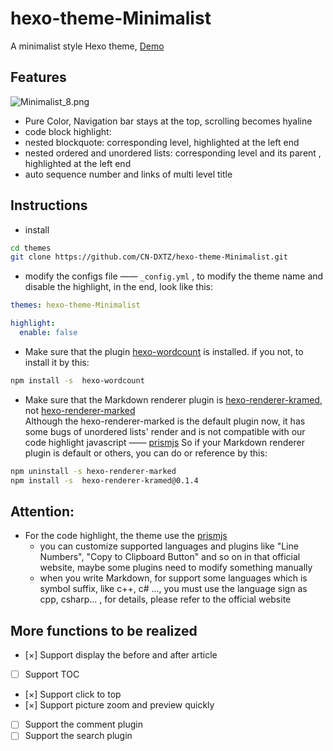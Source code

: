 # hexo-theme-Minimalist
A minimalist style Hexo theme, [Demo](http://cn-dxtz.github.io/)

## Features
![Minimalist_8.png](https://cdn.jsdelivr.net/gh/CN-DXTZ/Blog-Img-Bed/PicGo/Minimalist_8.png)
- Pure Color, Navigation bar stays at the top, scrolling becomes hyaline
- code block highlight:
- nested blockquote: corresponding level, highlighted at the left end
- nested ordered and unordered lists: corresponding level and its parent , highlighted at the left end
- auto sequence number and links of multi level title

## Instructions
- install

```bash
cd themes
git clone https://github.com/CN-DXTZ/hexo-theme-Minimalist.git
```

- modify the configs file —— `_config.yml` ,  to modify the theme name and disable the highlight, in the end, look like this:

```yaml
themes: hexo-theme-Minimalist

highlight:
  enable: false
```

- Make sure that the plugin [hexo-wordcount](https://github.com/willin/hexo-wordcount) is installed.
  if you not, to install it by this:

```bash
npm install -s  hexo-wordcount
```

- Make sure that the Markdown renderer plugin is [hexo-renderer-kramed](https://github.com/sun11/hexo-renderer-kramed), not [hexo-renderer-marked](https://github.com/hexojs/hexo-renderer-marked)  
  Although the hexo-renderer-marked is the default plugin now, it has some bugs of unordered lists' render and is not compatible with our code highlight javascript —— [prismjs](https://prismjs.com/)
  So if your Markdown renderer plugin is default or others, you can do or reference by this:

```bash
npm uninstall -s hexo-renderer-marked
npm install -s  hexo-renderer-kramed@0.1.4
```

## Attention:
- For the code highlight, the theme use the [prismjs](https://prismjs.com/)
  - you can customize supported languages and plugins like "Line Numbers", "Copy to Clipboard Button" and so on in that official website, maybe some plugins need to modify something manually
  - when you write Markdown, for support some languages which is symbol suffix, like c++, c# ..., you must use the language sign as cpp, csharp... , for details, please refer to the official website

## More functions to be realized
- [×] Support display the before and after article
- [ ] Support TOC
- [×] Support click to top
- [×] Support picture zoom and preview quickly
- [ ] Support the comment plugin
- [ ] Support the search plugin